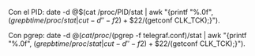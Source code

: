 Con el PID:
date -d @$(cat /proc/PID/stat | awk "{printf \"%.0f\", $(grep btime /proc/stat | cut -d ' ' -f 2)+\$22/$(getconf CLK_TCK);}").

Con pgrep:
date -d @$(cat /proc/$(pgrep -f telegraf.conf)/stat | awk "{printf \"%.0f\", $(grep btime /proc/stat | cut -d ' ' -f 2)+\$22/$(getconf CLK_TCK);}").
